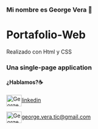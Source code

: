 ### Mi nombre es George Vera 👋
# Portafolio-Web
Realizado con Html y CSS

### Una single-page application




#### ¿Hablamos?☕️


<a href="https://www.linkedin.com/in/jhonnyvera/" target="blank"><img align="center" src="https://cdn.jsdelivr.net/npm/simple-icons@3.0.1/icons/linkedin.svg" alt="George Vera" height="30" width="40" />linkedin</a>


<a href="mailto:george.vera.tic@gmail.com " target="blank"><img align="center" src="https://cdn.jsdelivr.net/npm/simple-icons@3.0.1/icons/gmail.svg" alt="George Vera" height="30" width="40" />george.vera.tic@gmail.com</a>
</p>
